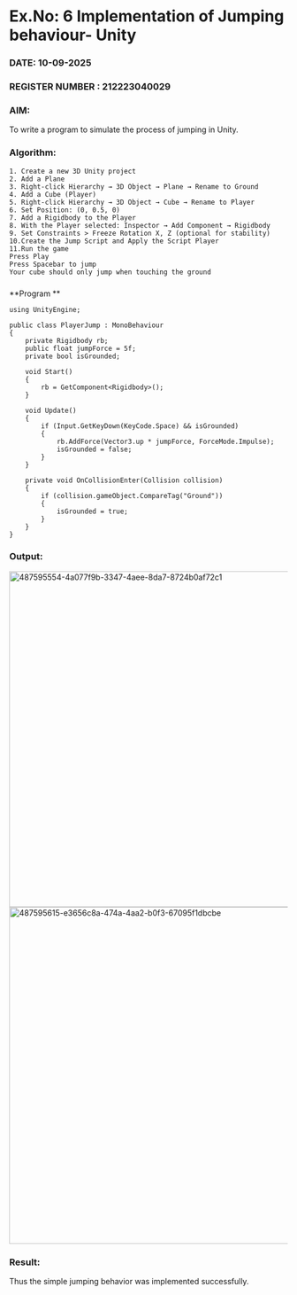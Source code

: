 # Ex.No: 6  Implementation of Jumping  behaviour- Unity
### DATE: 10-09-2025                                                                         
### REGISTER NUMBER : 212223040029
### AIM: 
To write a program to simulate the process of jumping in Unity.
### Algorithm:
```
1. Create a new 3D Unity project
2. Add a Plane
3. Right-click Hierarchy → 3D Object → Plane → Rename to Ground
4. Add a Cube (Player)
5. Right-click Hierarchy → 3D Object → Cube → Rename to Player
6. Set Position: (0, 0.5, 0)
7. Add a Rigidbody to the Player
8. With the Player selected: Inspector → Add Component → Rigidbody
9. Set Constraints > Freeze Rotation X, Z (optional for stability)
10.Create the Jump Script and Apply the Script Player
11.Run the game
Press Play
Press Spacebar to jump
Your cube should only jump when touching the ground
```
###
**Program **
```
using UnityEngine;

public class PlayerJump : MonoBehaviour
{
    private Rigidbody rb;
    public float jumpForce = 5f;
    private bool isGrounded;

    void Start()
    {
        rb = GetComponent<Rigidbody>();
    }

    void Update()
    {
        if (Input.GetKeyDown(KeyCode.Space) && isGrounded)
        {
            rb.AddForce(Vector3.up * jumpForce, ForceMode.Impulse);
            isGrounded = false;
        }
    }

    private void OnCollisionEnter(Collision collision)
    {
        if (collision.gameObject.CompareTag("Ground"))
        {
            isGrounded = true;
        }
    }
}
```
### Output:

<img width="1212" height="606" alt="487595554-4a077f9b-3347-4aee-8da7-8724b0af72c1" src="https://github.com/user-attachments/assets/e4b1343d-d039-4901-be17-240cfc188003" />


<img width="1212" height="608" alt="487595615-e3656c8a-474a-4aa2-b0f3-67095f1dbcbe" src="https://github.com/user-attachments/assets/4d1af567-296f-4794-adf4-94f5c2e9ae37" />






### Result:
Thus the simple jumping behavior was implemented successfully.
